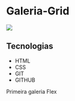 # Galeria-Grid
![](./Captura%20de%20Tela%202025-02-24%20às%2011.11.14.png)

## Tecnologias 

* HTML
* CSS
* GIT
* GITHUB


Primeira galeria Flex 